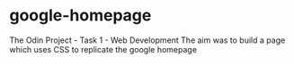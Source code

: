# google-homepage
The Odin Project - Task 1 - Web Development 
The aim was to build a page which uses CSS to replicate the google homepage 
